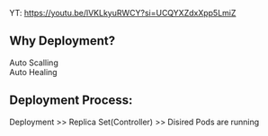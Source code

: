 YT:  https://youtu.be/lVKLkyuRWCY?si=UCQYXZdxXpp5LmiZ

Why Deployment?
------------

Auto Scalling  
Auto Healing  

Deployment Process:  
--------------
Deployment >> Replica Set(Controller) >> Disired Pods are running   
